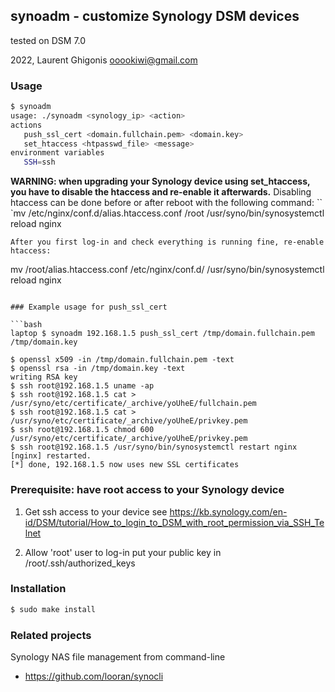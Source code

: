 ## synoadm - customize Synology DSM devices

tested on DSM 7.0

2022, Laurent Ghigonis <ooookiwi@gmail.com>

### Usage

```bash
$ synoadm
usage: ./synoadm <synology_ip> <action>
actions
   push_ssl_cert <domain.fullchain.pem> <domain.key>
   set_htaccess <htpasswd_file> <message>
environment variables
   SSH=ssh
```

**WARNING: when upgrading your Synology device using set_htaccess, you have to disable the htaccess and re-enable it afterwards.**
Disabling htaccess can be done before or after reboot with the following command:
``
`mv /etc/nginx/conf.d/alias.htaccess.conf /root
/usr/syno/bin/synosystemctl reload nginx
```
After you first log-in and check everything is running fine, re-enable htaccess:
```
mv /root/alias.htaccess.conf /etc/nginx/conf.d/
/usr/syno/bin/synosystemctl reload nginx
```

### Example usage for push_ssl_cert

```bash
laptop $ synoadm 192.168.1.5 push_ssl_cert /tmp/domain.fullchain.pem /tmp/domain.key 

$ openssl x509 -in /tmp/domain.fullchain.pem -text
$ openssl rsa -in /tmp/domain.key -text
writing RSA key
$ ssh root@192.168.1.5 uname -ap
$ ssh root@192.168.1.5 cat > /usr/syno/etc/certificate/_archive/yoUheE/fullchain.pem
$ ssh root@192.168.1.5 cat > /usr/syno/etc/certificate/_archive/yoUheE/privkey.pem
$ ssh root@192.168.1.5 chmod 600 /usr/syno/etc/certificate/_archive/yoUheE/privkey.pem
$ ssh root@192.168.1.5 /usr/syno/bin/synosystemctl restart nginx
[nginx] restarted.
[*] done, 192.168.1.5 now uses new SSL certificates
```

### Prerequisite: have root access to your Synology device

1. Get ssh access to your device
see https://kb.synology.com/en-id/DSM/tutorial/How_to_login_to_DSM_with_root_permission_via_SSH_Telnet

2. Allow 'root' user to log-in
put your public key in /root/.ssh/authorized_keys

### Installation

```bash
$ sudo make install
```

### Related projects

Synology NAS file management from command-line
* https://github.com/looran/synocli
